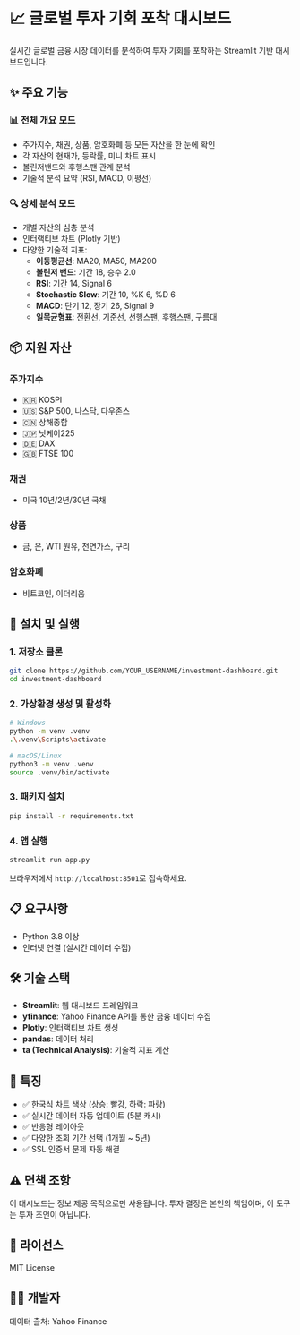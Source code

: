 # 📈 글로벌 투자 기회 포착 대시보드

실시간 글로벌 금융 시장 데이터를 분석하여 투자 기회를 포착하는 Streamlit 기반 대시보드입니다.

## ✨ 주요 기능

### 📊 전체 개요 모드
- 주가지수, 채권, 상품, 암호화폐 등 모든 자산을 한 눈에 확인
- 각 자산의 현재가, 등락률, 미니 차트 표시
- 볼린저밴드와 후행스팬 관계 분석
- 기술적 분석 요약 (RSI, MACD, 이평선)

### 🔍 상세 분석 모드
- 개별 자산의 심층 분석
- 인터랙티브 차트 (Plotly 기반)
- 다양한 기술적 지표:
  - **이동평균선**: MA20, MA50, MA200
  - **볼린저 밴드**: 기간 18, 승수 2.0
  - **RSI**: 기간 14, Signal 6
  - **Stochastic Slow**: 기간 10, %K 6, %D 6
  - **MACD**: 단기 12, 장기 26, Signal 9
  - **일목균형표**: 전환선, 기준선, 선행스팬, 후행스팬, 구름대

## 📦 지원 자산

### 주가지수
- 🇰🇷 KOSPI
- 🇺🇸 S&P 500, 나스닥, 다우존스
- 🇨🇳 상해종합
- 🇯🇵 닛케이225
- 🇩🇪 DAX
- 🇬🇧 FTSE 100

### 채권
- 미국 10년/2년/30년 국채

### 상품
- 금, 은, WTI 원유, 천연가스, 구리

### 암호화폐
- 비트코인, 이더리움

## 🚀 설치 및 실행

### 1. 저장소 클론
```bash
git clone https://github.com/YOUR_USERNAME/investment-dashboard.git
cd investment-dashboard
```

### 2. 가상환경 생성 및 활성화
```bash
# Windows
python -m venv .venv
.\.venv\Scripts\activate

# macOS/Linux
python3 -m venv .venv
source .venv/bin/activate
```

### 3. 패키지 설치
```bash
pip install -r requirements.txt
```

### 4. 앱 실행
```bash
streamlit run app.py
```

브라우저에서 `http://localhost:8501`로 접속하세요.

## 📋 요구사항

- Python 3.8 이상
- 인터넷 연결 (실시간 데이터 수집)

## 🛠️ 기술 스택

- **Streamlit**: 웹 대시보드 프레임워크
- **yfinance**: Yahoo Finance API를 통한 금융 데이터 수집
- **Plotly**: 인터랙티브 차트 생성
- **pandas**: 데이터 처리
- **ta (Technical Analysis)**: 기술적 지표 계산

## 🎨 특징

- ✅ 한국식 차트 색상 (상승: 빨강, 하락: 파랑)
- ✅ 실시간 데이터 자동 업데이트 (5분 캐시)
- ✅ 반응형 레이아웃
- ✅ 다양한 조회 기간 선택 (1개월 ~ 5년)
- ✅ SSL 인증서 문제 자동 해결

## ⚠️ 면책 조항

이 대시보드는 정보 제공 목적으로만 사용됩니다. 투자 결정은 본인의 책임이며, 이 도구는 투자 조언이 아닙니다.

## 📄 라이선스

MIT License

## 👨‍💻 개발자

데이터 출처: Yahoo Finance
